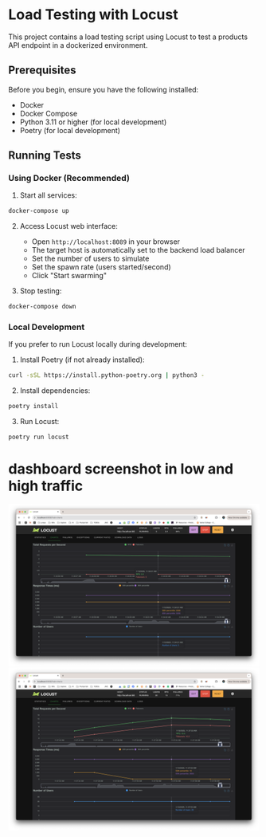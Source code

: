 # Load Testing with Locust

This project contains a load testing script using Locust to test a products API endpoint in a dockerized environment.

## Prerequisites

Before you begin, ensure you have the following installed:
- Docker
- Docker Compose
- Python 3.11 or higher (for local development)
- Poetry (for local development)

## Running Tests

### Using Docker (Recommended)

1. Start all services:
```bash
docker-compose up
```

2. Access Locust web interface:
   - Open `http://localhost:8089` in your browser
   - The target host is automatically set to the backend load balancer
   - Set the number of users to simulate
   - Set the spawn rate (users started/second)
   - Click "Start swarming"

3. Stop testing:
```bash
docker-compose down
```

### Local Development

If you prefer to run Locust locally during development:

1. Install Poetry (if not already installed):
```bash
curl -sSL https://install.python-poetry.org | python3 -
```

2. Install dependencies:
```bash
poetry install
```

3. Run Locust:
```bash
poetry run locust
```

# dashboard screenshot in low and high traffic

![Low traffic record](rpsless5.png "Low traffic")
![High traffice record](rps15.png "High traffic")
